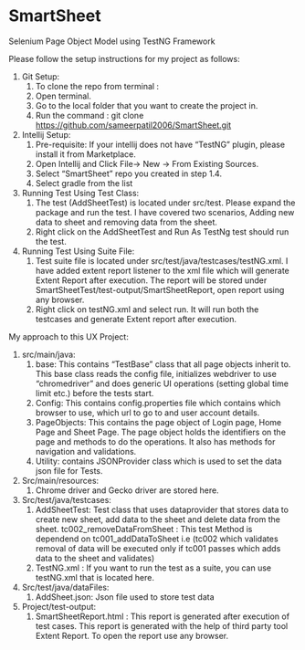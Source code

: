 # SmartSheet

Selenium Page Object Model using TestNG Framework

Please follow the setup instructions for my project as follows: 
1.	Git Setup:
    1.	To clone the repo from terminal :
    2.	Open terminal.
    3.	Go to the local folder that you want to create the project in.
    4.	Run the command : git clone https://github.com/sameerpatil2006/SmartSheet.git
2.	Intellij Setup:
    1.	Pre-requisite: If your intellij does not have “TestNG” plugin, please install it from Marketplace.
    2.	Open Intellij and Click File-> New -> From Existing Sources.
    3.	Select “SmartSheet” repo you created in step 1.4.
    4.  Select gradle from the list
3.	Running Test Using Test Class:
    1.	The test (AddSheetTest) is located under src/test. Please expand the package and run the test. I have covered two scenarios, Adding new data to sheet and removing data from the sheet.
    2.	Right click on the AddSheetTest and Run As TestNg test should run the test.
4. Running Test Using Suite File:
    1.  Test suite file is located under src/test/java/testcases/testNG.xml. I have added extent report listener to the xml file which will generate Extent Report after execution. The report will be stored under SmartSheetTest/test-output/SmartSheetReport, open report using any browser.
    2. Right click on testNG.xml and select run. It will run both the testcases and generate Extent report after execution. 

My approach to this UX Project:
 
1.	src/main/java:
    1.	base: This contains “TestBase” class that all page objects inherit to. This base class reads the config file, initializes webdriver to use “chromedriver” and does generic UI operations (setting global time limit etc.) before the tests start. 
    2.	Config: This contains config.properties file which contains which browser to use, which url to go to and user account details.
    3.	PageObjects: This contains the page object of Login page, Home Page and Sheet Page. The page object holds the identifiers on the page and methods to do the operations. It also has methods for navigation and validations.
    4.	Utility: contains JSONProvider class which is used to set the data json file for Tests.
2.	Src/main/resources:
    1. Chrome driver and Gecko driver are stored here.
3.	Src/test/java/testcases:
    1.	AddSheetTest: Test class that uses dataprovider that stores data to create new sheet, add data to the sheet and delete data from the sheet. tc002_removeDataFromSheet : This test Method is dependend on tc001_addDataToSheet i.e (tc002 which validates removal of data will be executed only if tc001 passes which adds data to the sheet and validates)
    2.	TestNG.xml : If you want to run the test as a suite, you can use testNG.xml that is located here.  
 4. Src/test/java/dataFiles:
    1. AddSheet.json: Json file used to store test data
 5. Project/test-output:
    1. SmartSheetReport.html : This report is generated after execution of test cases. This report is generated with the help of third party tool Extent Report. To open the report use any browser. 
